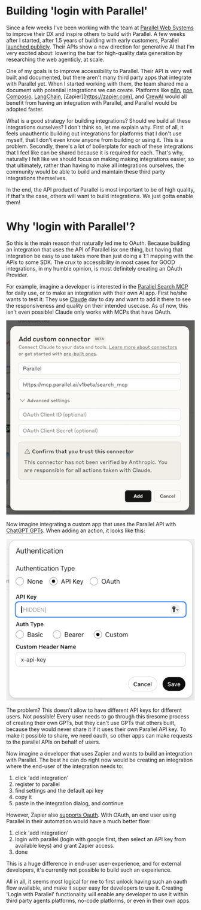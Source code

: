 # Building 'login with Parallel'

Since a few weeks I've been working with the team at [Parallel Web Systems](https://parallel.ai) to improve their DX and inspire others to build with Parallel. A few weeks after I started, after 1.5 years of building with early customers, Parallel [launched publicly](https://parallel.ai/blog/introducing-parallel). Their APIs show a new direction for generative AI that I'm very excited about: lowering the bar for high-quality data generation by researching the web agenticly, at scale.

One of my goals is to improve accessibility to Parallel. Their API is very well built and documented, but there aren't many third party apps that integrate with Parallel yet. When I started working with them, the team shared me a document with potential integrations we can create. Platforms like [n8n](https://n8n.io), [poe](https://poe.com), [Composio](https://composio.dev), [LangChain](https://langchain.com), [Zapier](https://zapier.com], and [CrewAI](https://crewai.com) would all benefit from having an integration with Parallel, and Parallel would be adopted faster.

What is a good strategy for building integrations? Should we build all these integrations ourselves? I don't think so, let me explain why. First of all, it feels unauthentic building out integrations for platforms that I don't use myself, that I don't even know anyone from building or using it. This is a problem. Secondly, there's a lot of boilerplate for each of these integrations that I feel like can be shared because it is required for each. That's why, naturally I felt like we should focus on making making integrations easier, so that ultimately, rather than having to make all integrations ourselves, the community would be able to build and maintain these third party integrations themselves.

In the end, the API product of Parallel is most important to be of high quality, if that's the case, others will want to build integrations. We just gotta enable them!

# Why 'login with Parallel'?

So this is the main reason that naturally led me to OAuth. Because building an integration that uses the API of Parallel isx one thing, but having that integration be easy to use takes more than just doing a 1:1 mapping with the APIs to some SDK. The crux to accessibility in most cases for GOOD integrations, in my humble opinion, is most definitely creating an OAuth Provider.

For example, imagine a developer is interested in the [Parallel Search MCP](https://parallel.ai/blog/search-mcp-server) for daily use, or to make an integration with their own AI app. First he/she wants to test it: They use [Claude](https://claude.ai) day to day and want to add it there to see the responsiveness and quality on their intended usecase. As of now, this isn't even possible! Claude only works with MCPs that have OAuth.

![](ant-claude.png)

Now imagine integrating a custom app that uses the Parallel API with [ChatGPT GPTs](https://chatgpt.com/gpts). When adding an action, it looks like this:

![](oai-gpts.png)

The problem? This doesn't allow to have different API keys for different users. Not possible! Every user needs to go through this tiresome process of creating their own GPTs, but they can't use GPTs that others built, because they would never share it if it uses their own Parallel API key. To make it possible to share, we need oauth, so other apps can make requests to the parallel APIs on behalf of users.

Now imagine a developer that uses Zapier and wants to build an integration with Parallel. The best he can do right now would be creating an integration where the end-user of the integration needs to:

1. click 'add integration'
2. register to parallel
3. find settings and the default api key
4. copy it
5. paste in the integration dialog, and continue

However, Zapier also [supports Oauth](https://docs.zapier.com/platform/build/oauth). With OAuth, an end user using Parallel in their automation would have a much better flow:

1. click 'add integration'
2. login with parallel (login with google first, then select an API key from available keys) and grant Zapier access.
3. done

This is a huge difference in end-user user-experience, and for external developers, it's currently not possible to build such an expeirience.

All in all, it seems most logical for me to first unlock having such an oauth flow available, and make it super easy for developers to use it. Creating 'Login with Parallel' functionality will enable any developer to use it within third party agents platforms, no-code platforms, or even in their own apps.
